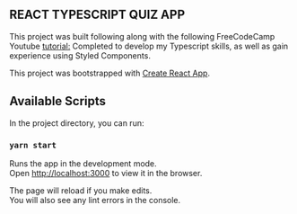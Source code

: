 ## REACT TYPESCRIPT QUIZ APP

This project was built following along with the following FreeCodeCamp Youtube [tutorial:](https://www.youtube.com/watch?v=F2JCjVSZlG0)
Completed to develop my Typescript skills, as well as gain experience using Styled Components.

This project was bootstrapped with [Create React App](https://github.com/facebook/create-react-app).

## Available Scripts

In the project directory, you can run:

### `yarn start`

Runs the app in the development mode.<br />
Open [http://localhost:3000](http://localhost:3000) to view it in the browser.

The page will reload if you make edits.<br />
You will also see any lint errors in the console.
